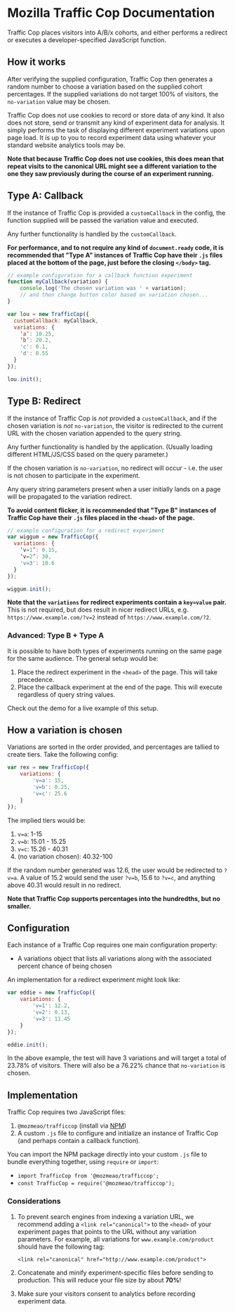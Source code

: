 # Mozilla Traffic Cop Documentation

Traffic Cop places visitors into A/B/x cohorts, and either performs a redirect or executes a developer-specified JavaScript function.

## How it works

After verifying the supplied configuration, Traffic Cop then generates a random number to choose a variation based on the supplied cohort percentages. If the supplied variations do not target 100% of visitors, the `no-variation` value may be chosen.

Traffic Cop does not use cookies to record or store data of any kind. It also does not store, send or transmit any kind of experiment data for analysis. It simply performs the task of displaying different experiment variations upon page load. It is up to you to record experiment data using whatever your standard website analytics tools may be.

**Note that because Traffic Cop does not use cookies, this does mean that repeat visits to the canonical URL might see a different variation to the one they saw previously during the course of an experiment running.**

## Type A: Callback

If the instance of Traffic Cop is provided a `customCallback` in the config, the function supplied will be passed the variation value and executed.

Any further functionality is handled by the `customCallback`.

**For performance, and to not require any kind of `document.ready` code, it is recommended that "Type A" instances of Traffic Cop have their `.js` files placed at the bottom of the page, just before the closing `</body>` tag.**

```javascript
// example configuration for a callback function experiment
function myCallback(variation) {
    console.log('The chosen variation was ' + variation);
    // and then change button color based on variation chosen...
}

var lou = new TrafficCop({
  customCallback: myCallback,
  variations: {
    ‘a’: 10.25,
    ‘b’: 20.2,
    'c': 0.1,
    'd': 0.55
  }
});

lou.init();
```

## Type B: Redirect

If the instance of Traffic Cop is _not_ provided a `customCallback`, and if the chosen variation is _not_ `no-variation`, the visitor is redirected to the current URL with the chosen variation appended to the query string.

Any further functionality is handled by the application. (Usually loading different HTML/JS/CSS based on the query parameter.)

If the chosen variation is `no-variation`, no redirect will occur - i.e. the user is not chosen to participate in the experiment.

Any query string parameters present when a user initially lands on a page will be propagated to the variation redirect.

**To avoid content flicker, it is recommended that "Type B" instances of Traffic Cop have their `.js` files placed in the `<head>` of the page.**

```javascript
// example configuration for a redirect experiment
var wiggum = new TrafficCop({
  variations: {
    ‘v=1’: 0.15,
    ‘v=2’: 30,
    'v=3': 10.6
  }
});

wiggum.init();
```

**Note that the `variations` for redirect experiments contain a `key=value` pair.** This is not required, but does result in nicer redirect URLs, e.g. `https://www.example.com/?v=2` instead of `https://www.example.com/?2`.

### Advanced: Type B + Type A

It is possible to have both types of experiments running on the same page for the same audience. The general setup would be:

1. Place the redirect experiment in the `<head>` of the page. This will take precedence.
2. Place the callback experiment at the end of the page. This will execute regardless of query string values.

Check out the demo for a live example of this setup.

## How a variation is chosen

Variations are sorted in the order provided, and percentages are tallied to create tiers. Take the following config:

```javascript
var rex = new TrafficCop({
    variations: {
        'v=a': 15,
        'v=b': 0.25,
        'v=c': 25.6
    }
});
```

The implied tiers would be:

1. `v=a`: 1-15
2. `v=b`: 15.01 - 15.25
3. `v=c`: 15.26 - 40.31
4. (no variation chosen): 40.32-100

If the random number generated was 12.6, the user would be redirected to `?v=a`. A value of 15.2 would send the user `?v=b`, 15.6 to `?v=c`, and anything above 40.31 would result in no redirect.

**Note that Traffic Cop supports percentages into the hundredths, but no smaller.**

## Configuration

Each instance of a Traffic Cop requires one main configuration property:

-   A variations object that lists all variations along with the associated percent chance of being chosen

An implementation for a redirect experiment might look like:

```javascript
var eddie = new TrafficCop({
    variations: {
        'v=1': 12.2,
        'v=2': 0.13,
        'v=3': 11.45
    }
});

eddie.init();
```

In the above example, the test will have 3 variations and will target a total of 23.78% of visitors. There will also be a 76.22% chance that `no-variation` is chosen.

## Implementation

Traffic Cop requires two JavaScript files:

1. `@mozmeao/trafficcop` (install via [NPM](https://www.npmjs.com/package/@mozmeao/trafficcop))
2. A custom `.js` file to configure and initialize an instance of Traffic Cop (and perhaps contain a callback function).

You can import the NPM package directly into your custom `.js` file to bundle everything together, using `require` or `import`:

-   `import TrafficCop from '@mozmeao/trafficcop';`
-   `const TrafficCop = require('@mozmeao/trafficcop');`

### Considerations

1. To prevent search engines from indexing a variation URL, we recommend adding a `<link rel="canonical">` to the `<head>` of your experiment pages that points to the URL without any variation parameters. For example, all variations for `www.example.com/product` should have the following tag:

    `<link rel="canonical" href="http://www.example.com/product">`

2. Concatenate and minify experiment-specific files before sending to production. This will reduce your file size by about **70%**!
3. Make sure your visitors consent to analytics before recording experiment data.
